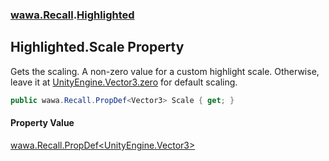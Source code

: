 ### [wawa.Recall](wawa.Recall.md 'wawa.Recall').[Highlighted](Highlighted.md 'wawa.Recall.Highlighted')

## Highlighted.Scale Property

Gets the scaling. A non-zero value for a custom highlight scale. Otherwise,  
leave it at [UnityEngine.Vector3.zero](https://docs.microsoft.com/en-us/dotnet/api/UnityEngine.Vector3.zero 'UnityEngine.Vector3.zero') for default scaling.

```csharp
public wawa.Recall.PropDef<Vector3> Scale { get; }
```

#### Property Value
[wawa.Recall.PropDef&lt;](PropDef{T}.md 'wawa.Recall.PropDef<T>')[UnityEngine.Vector3](https://docs.microsoft.com/en-us/dotnet/api/UnityEngine.Vector3 'UnityEngine.Vector3')[&gt;](PropDef{T}.md 'wawa.Recall.PropDef<T>')